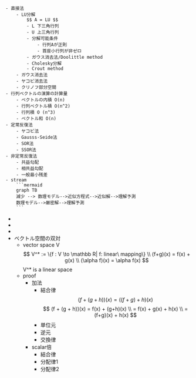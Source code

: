     - 直接法
        - LU分解
            $$ A = LU $$
            - L 下三角行列
            - U 上三角行列
            - 分解可能条件
                - 行列Aが正則
                - 首座小行列が非ゼロ
            - ガウス消去法/Doolittle method
            - Cholesky分解
            - Crout method
        - ガウス消去法
        - ヤコビ消去法
        - クリノフ部分空間
    - 行列ベクトルの演算の計算量
        - ベクトルの内積 O(n)
        - 行列ベクトル積 O(n^2)
        - 行列積 O (n^3)
        - ベクトル和 O(n)
    - 定常反復法
        - ヤコビ法
        - Gausss-Seide法
        - SOR法
        - SSOR法
    - 非定常反復法
        - 共益勾配
        - 相共益勾配
        - 一般最小残差
    - stream
        ```mermaid
        graph TB
        減少 --> 数理モデル-->近似方程式-->近似解-->理解予測
        数理モデル-->厳密解-->理解予測
        ```
- 
- 
- 
- ベクトル空間の双対
    - vector space V
    $$ V^* := \{f : V \to \mathbb R| f: linear\ mapping\} \\ (f+g)(x) = f(x) + g(x) \\ (\alpha f)(x) = \alpha f(x) $$
    V^* is a linear space
    - proof
        - 加法
            - 結合律
                $$ (f + (g + h))(x) = ((f + g) + h)(x) $$
                $$ (f + (g + h))(x) = f(x) + (g+h)(x) \\ = f(x) + g(x) + h(x) \\ = (f+g)(x) + h(x) $$
            - 単位元
            - 逆元
            - 交換律
        - scalar倍
            - 結合律
            - 分配律1
            - 分配律2
